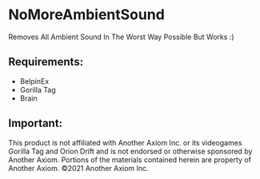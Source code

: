# NoMoreAmbientSound
Removes All Ambient Sound In The Worst Way Possible But Works :)

## Requirements:
- BelpinEx
- Gorilla Tag
- Brain 

## Important:
This product is not affiliated with Another Axiom Inc. or its videogames Gorilla Tag and Orion Drift and is not endorsed or otherwise sponsored by Another Axiom. Portions of the materials contained herein are property of Another Axiom. ©2021 Another Axiom Inc.
